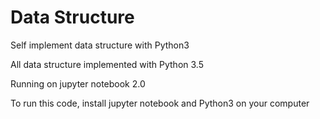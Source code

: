 # Data Structure

Self implement data structure with Python3 

All data structure implemented with Python 3.5 

Running on jupyter notebook 2.0

To run this code, install jupyter notebook and Python3 on your computer
